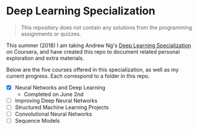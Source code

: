# Deep Learning Specialization

> This repository does not contain any solutions from the programming assignments or quizzes.

This summer (2018) I am taking Andrew Ng's [Deep Learning Specialization](https://www.deeplearning.ai) on Coursera, and have created this repo to document related personal exploration and extra materials.

Below are the five courses offered in this specialization, as well as my current progress. Each correspond to a folder in this repo.

  - [x] Neural Networks and Deep Learning
      * Completed on June 2nd
  - [ ] Improving Deep Neural Networks
  - [ ] Structured Machine Learning Projects
  - [ ] Convolutional Neural Networks
  - [ ] Sequence Models
